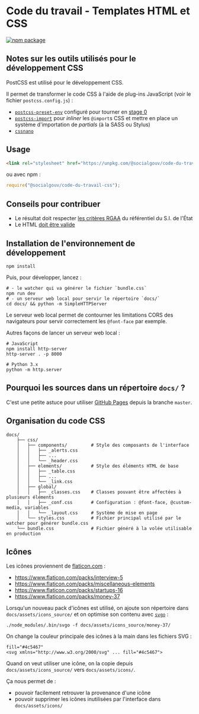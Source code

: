 # Code du travail - Templates HTML et CSS

[![npm package][npm-badge]][npm]

## Notes sur les outils utilisés pour le développement CSS

PostCSS est utilisé pour le développement CSS.

Il permet de transformer le code CSS à l'aide de plug-ins JavaScript (voir le fichier `postcss.config.js`) :

- [`postcss-preset-env`](https://preset-env.cssdb.org) configuré pour tourner en [stage 0](https://cssdb.org/#staging-process)
- [`postcss-import`](https://github.com/postcss/postcss-import) pour _inliner_ les `@import`s CSS et mettre en place un système d'importation de _partials_ (à la SASS ou Stylus)
- [`cssnano`](https://cssnano.co)

## Usage

```html
<link rel="stylesheet" href="https://unpkg.com/@socialgouv/code-du-travail-css@latest/docs/bundle.css"/>
```

ou avec npm :

```js
require("@socialgouv/code-du-travail-css");
```

## Conseils pour contribuer

- Le résultat doit respecter [les critères RGAA](https://references.modernisation.gouv.fr/rgaa-accessibilite/criteres.html) du référentiel du S.I. de l'État
- Le HTML [doit être valide](https://html5.validator.nu)

## Installation de l'environnement de développement

```shell
npm install
```

Puis, pour développer, lancez :

```shell
# - le watcher qui va générer le fichier `bundle.css`
npm run dev
# - un serveur web local pour servir le répertoire `docs/`
cd docs/ && python -m SimpleHTTPServer
```

Le serveur web local permet de contourner les limitations CORS des navigateurs pour servir correctement les `@font-face` par exemple.

Autres façons de lancer un serveur web local :

```shell
# JavaScript
npm install http-server
http-server . -p 8000

# Python 3.x
python -m http.server
```

## Pourquoi les sources dans un répertoire `docs/` ?

C'est une petite astuce pour utiliser [GitHub Pages](https://help.github.com/articles/configuring-a-publishing-source-for-github-pages/#publishing-your-github-pages-site-from-a-docs-folder-on-your-master-branch) depuis la branche `master`.

## Organisation du code CSS

```
docs/
    ├── css/
    │   ├── components/         # Style des composants de l'interface
    │   │   ├── _alerts.css
    │   │   ├── ...
    │   │   └── _header.css
    │   ├── elements/           # Style des éléments HTML de base
    │   │   ├── _table.css
    │   │   ├── ...
    │   │   └── _link.css
    │   ├── global/
    │   │   ├── _classes.css    # Classes pouvant être affectées à plusieurs éléments
    │   │   ├── _conf.css       # Configuration : @font-face, @custom-media, variables
    │   │   └── _layout.css     # Système de mise en page
    │   └── styles.css          # Fichier principal utilisé par le watcher pour générer bundle.css
    └── bundle.css              # Fichier généré à la volée utilisable en production
```

## Icônes

Les icônes proviennent de [flaticon.com](https://www.flaticon.com/family/detailed-rounded/lineal) :

- https://www.flaticon.com/packs/interview-5
- https://www.flaticon.com/packs/miscellaneous-elements
- https://www.flaticon.com/packs/startups-16
- https://www.flaticon.com/packs/money-37

Lorsqu'un nouveau pack d'icônes est utilisé, on ajoute son répertoire dans `docs/assets/icons_source/` et on optimise son contenu avec [`svgo`](https://github.com/svg/svgo) :

```shell
./node_modules/.bin/svgo -f docs/assets/icons_source/money-37/
```

On change la couleur principale des icônes à la main dans les fichiers SVG :

```
fill="#4c5467"
<svg xmlns="http://www.w3.org/2000/svg" ... fill="#4c5467">
```

Quand on veut utiliser une icône, on la copie depuis `docs/assets/icons_source/` vers `docs/assets/icons/`.

Ça nous permet de :

- pouvoir facilement retrouver la provenance d'une icône
- pouvoir supprimer les icônes inutilisées par l'interface dans `docs/assets/icons/`

[npm-badge]: https://img.shields.io/npm/v/code-du-travail-ui.png?style=flat-square
[npm]: https://www.npmjs.org/package/code-du-travail-ui
